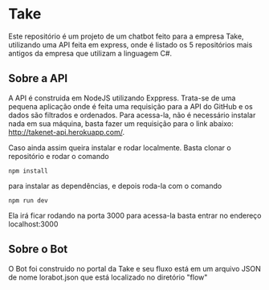 # Take

Este repositório é um projeto de um chatbot feito para a empresa Take, utilizando uma API feita em express, onde é listado os 5 repositórios mais antigos da empresa que utilizam a linguagem C#.

## Sobre a API
A API é construida em NodeJS utilizando Exppress. Trata-se de uma pequena aplicação onde é feita uma requisição para a API do GitHub e os dados são filtrados e ordenados.
Para acessa-la, não é necessário instalar nada em sua máquina, basta fazer um requisição para o link abaixo:
http://takenet-api.herokuapp.com/.

Caso ainda assim queira instalar e rodar localmente. Basta clonar o repositório e rodar o comando

```
npm install
```
para instalar as dependências, e depois roda-la com o comando   
```
npm run dev
```
Ela irá ficar rodando na porta 3000
para acessa-la basta entrar no endereço localhost:3000

## Sobre o Bot
O Bot foi construido no portal da Take e seu fluxo está em um arquivo JSON de nome lorabot.json que está localizado no diretório "flow"
